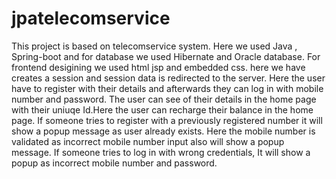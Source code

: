 # jpatelecomservice
This project is based on telecomservice system.
Here we used Java , Spring-boot and for database we used Hibernate and Oracle database.
For frontend desigining we used html jsp and embedded css.
here we have creates a session and session data is redirected to the server.
Here the user have to register with their details and afterwards they can log in with mobile number and password.
The user can see of their details in the home page with their uniuqe Id.Here the user can recharge their balance in the home page.
If someone tries to register with a previously registered number it will show a popup message as user already exists.
Here the mobile number is validated as incorrect mobile number input also will show a popup message.
If someone tries to log in with wrong credentials, It will show a popup as incorrect mobile number and password.

